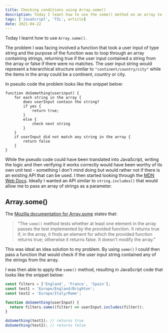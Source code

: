 ```yaml
---
title: Checking conditions using Array.some()
description: Today I leant how to use the some() method on an array to check if user input contained a list of keywords.
tags: ['JavaScript', 'TIL', article]
date: 2021-04-22
---
```


Today I learnt how to use `Array.some()`.

The problem I was facing involved a function that took a user input of type string and the purpose of the function was to loop through an array containing strings, returning true if the user input contained a string from the array or false if there were no matches. The user input string would represent a hierarchical structure similar to `"continent/country/city"` while the items in the array could be a continent, country or city.

In pseudo code the problem looks like the snippet below:

```shell
function doSomething(userinput) {
	for each string in the array {
		does userInput contain the string?
		if yes {
			return true;
		}
		else {
			check next string
		}
	}
	if userInput did not match any string in the array {
		return false
	}
}
```

While the pseudo code could have been translated into JavaScript, writing the logic and then verifying it works correctly would have been worthy of its own unit test - something I don't mind doing but would rather not if there is an existing API that can be used. I then started looking through the [MDN Web Docs](https://developer.mozilla.org/en-US/). Ideally I wanted an API similar to `string.includes()` that would allow me to pass an array of strings as a parameter.

## Array.some()

The [Mozilla documentation for Array.some](https://developer.mozilla.org/en-US/docs/Web/JavaScript/Reference/Global_Objects/Array/some) states that:

> "The `some()` method tests whether at least one element in the array passes the test implemented by the provided function. It returns true if, in the array, it finds an element for which the provided function returns true; otherwise it returns false. It doesn't modify the array."

This was ideal an idea solution to my problem. By using `some()` I could then pass a function that would check if the user input string contained any of the strings from the array.

I was then able to apply the `some()` method, resulting in JavaScript code that looks like the snippet below:

```js
const filters = ['England', 'France', 'Spain'];
const test1 = 'Europe/England/Brighton';
const test2 = 'Europe/Italy/Rome';

function doSomething(userInput) {
  return filters.some((filter) => userInput.includes(filter));
}

doSomething(test1); // returns true
doSomething(test2); // returns false
```
